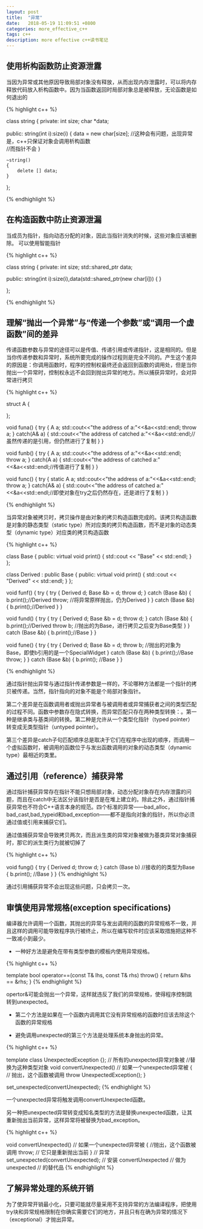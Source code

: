 ```yaml
---
layout: post
title:  "异常"
date:   2018-05-19 11:09:51 +0800
categories: more_effective_c++
tags: c++
description: more effective c++读书笔记
---
```


## 使用析构函数防止资源泄露

当因为异常或其他原因导致局部对象没有释放，从而出现内存泄露时，可以将内存释放代码放入析构函数中。因为当函数返回时局部对象总是被释放，无论函数是如何退出的

{% highlight c++ %}

class string
{
  private:
    int size;
    char *data;

  public:
    string(int i):size(i)
    {
        data = new char[size];   //这种会有问题，出现异常是，c++只保证对象会调用析构函数                                                                      
                                 //而指针不会
    }

    ~string()
    {
        delete [] data;
    }
};

{% endhighlight %}

## 在构造函数中防止资源泄漏

当成员为指针，指向动态分配的对象，因此当指针消失的时候，这些对象应该被删除。
可以使用智能指针

{% highlight c++ %}

class string
{
  private:
    int size;
    std::shared_ptr<char> data;

  public:
    string(int i):size(i),data(std::shared_ptr<char>(new char[i]))
    {
    }

};

{% endhighlight %}

## 理解“抛出一个异常”与“传递一个参数”或“调用一个虚函数”间的差异

传递函数参数与异常的途径可以是传值、传递引用或传递指针，这是相同的。但是当你传递参数和异常时，系统所要完成的操作过程则是完全不同的。产生这个差异的原因是：你调用函数时，程序的控制权最终还会返回到函数的调用处，但是当你抛出一个异常时，控制权永远不会回到抛出异常的地方。所以捕获异常时，会对异常进行拷贝

{% highlight c++ %}

struct A
{

};

void funa()
{
    try
    {
        A a;
        std::cout<<"the address of a:"<<&a<<std::endl;
       throw a;
    }
    catch(A& a)
    {
        std::cout<<"the address of catched a:"<<&a<<std::endl;//虽然传递的是引用，但仍然进行了复制
    }
}

void funb()
{
    try
    {
        A a;
        std::cout<<"the address of a:"<<&a<<std::endl;
       throw a;
    }
    catch(A a)
    {
        std::cout<<"the address of catched a:"<<&a<<std::endl;//传值进行了复制
    }
}

void func()
{
    try
    {
        static A a;
        std::cout<<"the address of a:"<<&a<<std::endl;
       throw a;
    }
    catch(A& a)
    {
        std::cout<<"the address of catched a:"<<&a<<std::endl;//即使对象在try之后仍然存在，还是进行了复制
    }
}

{% endhighlight %}

当异常对象被拷贝时，拷贝操作是由对象的拷贝构造函数完成的。该拷贝构造函数是对象的静态类型（static type）所对应类的拷贝构造函数，而不是对象的动态类型（dynamic type）对应类的拷贝构造函数

{% highlight c++ %}

class Base
{
  public:
    virtual void print()
    {
        std::cout << "Base" << std::endl;
    }
};

class Derived : public Base
{
  public:
    virtual void print()
    {
        std::cout << "Derived" << std::endl;
    }
};

void funf()
{
    try
    {
        try
        {
            Derived d;
            Base &b = d;
            throw d;
        }
        catch (Base &b)
        {
            b.print();//Derived
            throw;    //将异常原样抛出，仍为Derived
        }
    }
    catch (Base &b)
    {
        b.print();//Derived
    }
}

void fund()
{
    try
    {
        try
        {
            Derived d;
            Base &b = d;
            throw d;
        }
        catch (Base &b)
        {
            b.print();//Derived
            throw b;  //抛出的为Base，进行拷贝之后变为Base类型
        }
    }
    catch (Base &b)
    {
        b.print();//Base
    }
}

void fune()
{
    try
    {
        try
        {
            Derived d;
            Base &b = d;
            throw b;   //抛出的对象为Base，即使b引用的是一个SpecialWidget
        }
        catch (Base &b)
        {
            b.print();//Base
            throw;
        }
    }
    catch (Base &b)
    {
        b.print(); //Base
    }
}

{% endhighlight %}

通过指针抛出异常与通过指针传递参数是一样的，不论哪种方法都是一个指针的拷贝被传递。当然，指针指向的对象不能是个局部对象指针。

第二个差异是在函数调用者或抛出异常者与被调用者或异常捕获者之间的类型匹配的过程不同。函数中参数存在隐式转换，而异常匹配只存在两种类型转换：。第一种是继承类与基类间的转换。第二种是允许从一个类型化指针（typed pointer）转变成无类型指针（untyped pointer）。

第三个差异是catch子句匹配顺序总是取决于它们在程序中出现的顺序，而调用一个虚拟函数时，被调用的函数位于与发出函数调用的对象的动态类型（dynamic type）最相近的类里。

## 通过引用（reference）捕获异常

通过指针捕获异常存在指针不能只想局部对象，动态分配对象存在内存泄露的问题，而且在catch中无法区分该指针是否是在堆上建立的。除此之外，通过指针捕获异常也不符合C++语言本身的规范。四个标准的异常――bad_alloc，bad_cast,bad_typeid和bad_exception――都不是指向对象的指针，所以你必须通过值或引用来捕获它们。

通过值捕获异常会导致拷贝两次，而且派生类的异常对象被做为基类异常对象捕获时，那它的派生类行为就被切掉了

{% highlight c++ %}

void fung()
{
    try
    {
        Derived d;
        throw d;
    }
    catch (Base b) //接收的的类型为Base
    {
        b.print(); //Base
    }
}
{% endhighlight %}

通过引用捕获异常不会出现这些问题，只会拷贝一次。

## 审慎使用异常规格(exception specifications)

编译器允许调用一个函数，其抛出的异常与发出调用的函数的异常规格不一致，并且这样的调用可能导致程序执行被终止，所以在编写软件时应该采取措施把这种不一致减小到最少。
* 一种好方法是避免在带有类型参数的模板内使用异常规格。

{% highlight c++ %}

template<class T>
bool operator==(const T& lhs, const T& rhs) throw()
{
return &lhs == &rhs;
}
{% endhighlight %}

opertor&可能会抛出一个异常，这样就违反了我们的异常规格，使得程序控制跳转到unexpected。

* 第二个方法是如果在一个函数内调用其它没有异常规格的函数时应该去除这个函数的异常规格

* 避免调用unexpected的第三个方法是处理系统本身抛出的异常。

{% highlight c++ %}

template<class T>
class UnexpectedException {}; // 所有的unexpected异常对象被
//替换为这种类型对象
void convertUnexpected() // 如果一个unexpected异常被
{ // 抛出，这个函数被调用
throw UnexpectedException();
}

set_unexpected(convertUnexpected);
{% endhighlight %}

一个unexpected异常将触发调用convertUnexpected函数。

另一种把unexpected异常转变成知名类型的方法是替换unexpected函数，让其重新抛出当前异常，这样异常将被替换为bad_exception。

{% highlight c++ %}

void convertUnexpected() // 如果一个unexpected异常被
{ //抛出，这个函数被调用
throw; // 它只是重新抛出当前
} // 异常
set_unexpected(convertUnexpected);
// 安装 convertUnexpected
// 做为unexpected
// 的替代品
{% endhighlight %}


## 了解异常处理的系统开销

为了使异常开销最小化，只要可能就尽量采用不支持异常的方法编译程序，把使用try块和异常规格限制在你确实需要它们的地方，并且只有在确为异常的情况下（exceptional）才抛出异常。